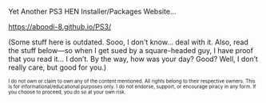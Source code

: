 Yet Another PS3 HEN Installer/Packages Website...

https://aboodi-8.github.io/PS3/

(Some stuff here is outdated. Sooo, I don't know... deal with it. Also, read the stuff below—so when I get sued by a square-headed guy, I have proof that you read it... I don’t. By the way, how was your day? Good? Well, I don’t really care, but good for you.)

<sup><sub>I do not own or claim to own any of the content mentioned. All rights belong to their respective owners. This is for informational/educational purposes only. I do not endorse, support, or encourage piracy in any form. If you choose to proceed, you do so at your own risk.</sub></sup>
